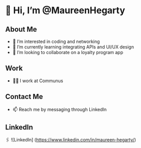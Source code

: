 # 👋 Hi, I’m @MaureenHegarty

## About Me
- 👀 I’m interested in coding and networking
- 🌱 I’m currently learning integrating APIs and UI/UX design
- 💞️ I’m looking to collaborate on a loyalty program app

## Work
- 👩‍💻 I work at Communus

## Contact Me
- 📫 Reach me by messaging through LinkedIn

## LinkedIn
🖇️ ![LinkedIn] (https://www.linkedin.com/in/maureen-hegarty/)


<!---
MaureenHegarty/MaureenHegarty is a ✨ special ✨ repository because its `README.md` (this file) appears on your GitHub profile.
You can click the Preview link to take a look at your changes.
--->
